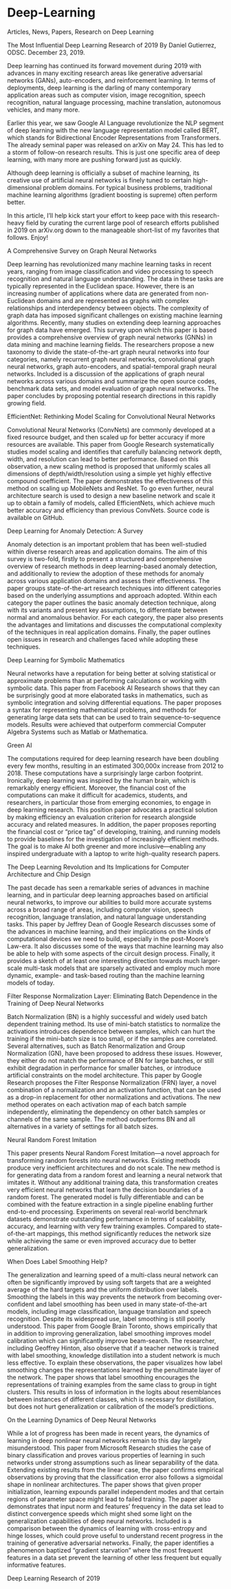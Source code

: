 # Deep-Learning
Articles, News, Papers, Research on Deep Learning

The Most Influential Deep Learning Research of 2019
By Daniel Gutierrez, ODSC. December 23, 2019.

Deep learning has continued its forward movement during 2019 with advances in many exciting research areas like generative adversarial networks (GANs), auto-encoders, and reinforcement learning. In terms of deployments, deep learning is the darling of many contemporary application areas such as computer vision, image recognition, speech recognition, natural language processing, machine translation, autonomous vehicles, and many more. 


Earlier this year, we saw Google AI Language revolutionize the NLP segment of deep learning with the new language representation model called BERT, which stands for Bidirectional Encoder Representations from Transformers. The already seminal paper was released on arXiv on May 24. This has led to a storm of follow-on research results. This is just one specific area of deep learning, with many more are pushing forward just as quickly. 

Although deep learning is officially a subset of machine learning, its creative use of artificial neural networks is finely tuned to certain high-dimensional problem domains. For typical business problems, traditional machine learning algorithms (gradient boosting is supreme) often perform better. 

In this article, I’ll help kick start your effort to keep pace with this research-heavy field by curating the current large pool of research efforts published in 2019 on arXiv.org down to the manageable short-list of my favorites that follows. Enjoy!  

A Comprehensive Survey on Graph Neural Networks

Deep learning has revolutionized many machine learning tasks in recent years, ranging from image classification and video processing to speech recognition and natural language understanding. The data in these tasks are typically represented in the Euclidean space. However, there is an increasing number of applications where data are generated from non-Euclidean domains and are represented as graphs with complex relationships and interdependency between objects. The complexity of graph data has imposed significant challenges on existing machine learning algorithms. Recently, many studies on extending deep learning approaches for graph data have emerged. This survey upon which this paper is based provides a comprehensive overview of graph neural networks (GNNs) in data mining and machine learning fields. The researchers propose a new taxonomy to divide the state-of-the-art graph neural networks into four categories, namely recurrent graph neural networks, convolutional graph neural networks, graph auto-encoders, and spatial-temporal graph neural networks. Included is a discussion of the applications of graph neural networks across various domains and summarize the open source codes, benchmark data sets, and model evaluation of graph neural networks. The paper concludes by proposing potential research directions in this rapidly growing field.



EfficientNet: Rethinking Model Scaling for Convolutional Neural Networks

Convolutional Neural Networks (ConvNets) are commonly developed at a fixed resource budget, and then scaled up for better accuracy if more resources are available. This paper from Google Research systematically studies model scaling and identifies that carefully balancing network depth, width, and resolution can lead to better performance. Based on this observation, a new scaling method is proposed that uniformly scales all dimensions of depth/width/resolution using a simple yet highly effective compound coefficient. The paper demonstrates the effectiveness of this method on scaling up MobileNets and ResNet. To go even further, neural architecture search is used to design a new baseline network and scale it up to obtain a family of models, called EfficientNets, which achieve much better accuracy and efficiency than previous ConvNets. Source code is available on GitHub. 

Deep Learning for Anomaly Detection: A Survey

Anomaly detection is an important problem that has been well-studied within diverse research areas and application domains. The aim of this survey is two-fold, firstly to present a structured and comprehensive overview of research methods in deep learning-based anomaly detection, and additionally to review the adoption of these methods for anomaly across various application domains and assess their effectiveness. The paper groups state-of-the-art research techniques into different categories based on the underlying assumptions and approach adopted. Within each category the paper outlines the basic anomaly detection technique, along with its variants and present key assumptions, to differentiate between normal and anomalous behavior. For each category, the paper also presents the advantages and limitations and discusses the computational complexity of the techniques in real application domains. Finally, the paper outlines open issues in research and challenges faced while adopting these techniques.

Deep Learning for Symbolic Mathematics

Neural networks have a reputation for being better at solving statistical or approximate problems than at performing calculations or working with symbolic data. This paper from Facebook AI Research shows that they can be surprisingly good at more elaborated tasks in mathematics, such as symbolic integration and solving differential equations. The paper proposes a syntax for representing mathematical problems, and methods for generating large data sets that can be used to train sequence-to-sequence models. Results were achieved that outperform commercial Computer Algebra Systems such as Matlab or Mathematica.

Green AI

The computations required for deep learning research have been doubling every few months, resulting in an estimated 300,000x increase from 2012 to 2018. These computations have a surprisingly large carbon footprint. Ironically, deep learning was inspired by the human brain, which is remarkably energy efficient. Moreover, the financial cost of the computations can make it difficult for academics, students, and researchers, in particular those from emerging economies, to engage in deep learning research. This position paper advocates a practical solution by making efficiency an evaluation criterion for research alongside accuracy and related measures. In addition, the paper proposes reporting the financial cost or “price tag” of developing, training, and running models to provide baselines for the investigation of increasingly efficient methods. The goal is to make AI both greener and more inclusive—enabling any inspired undergraduate with a laptop to write high-quality research papers. 

The Deep Learning Revolution and Its Implications for Computer Architecture and Chip Design

The past decade has seen a remarkable series of advances in machine learning, and in particular deep learning approaches based on artificial neural networks, to improve our abilities to build more accurate systems across a broad range of areas, including computer vision, speech recognition, language translation, and natural language understanding tasks. This paper by Jeffrey Dean of Google Research discusses some of the advances in machine learning, and their implications on the kinds of computational devices we need to build, especially in the post-Moore’s Law-era. It also discusses some of the ways that machine learning may also be able to help with some aspects of the circuit design process. Finally, it provides a sketch of at least one interesting direction towards much larger-scale multi-task models that are sparsely activated and employ much more dynamic, example- and task-based routing than the machine learning models of today.

Filter Response Normalization Layer: Eliminating Batch Dependence in the Training of Deep Neural Networks

Batch Normalization (BN) is a highly successful and widely used batch dependent training method. Its use of mini-batch statistics to normalize the activations introduces dependence between samples, which can hurt the training if the mini-batch size is too small, or if the samples are correlated. Several alternatives, such as Batch Renormalization and Group Normalization (GN), have been proposed to address these issues. However, they either do not match the performance of BN for large batches, or still exhibit degradation in performance for smaller batches, or introduce artificial constraints on the model architecture. This paper by Google Research proposes the Filter Response Normalization (FRN) layer, a novel combination of a normalization and an activation function, that can be used as a drop-in replacement for other normalizations and activations. The new method operates on each activation map of each batch sample independently, eliminating the dependency on other batch samples or channels of the same sample. The method outperforms BN and all alternatives in a variety of settings for all batch sizes. 

Neural Random Forest Imitation

This paper presents Neural Random Forest Imitation—a novel approach for transforming random forests into neural networks. Existing methods produce very inefficient architectures and do not scale. The new method is for generating data from a random forest and learning a neural network that imitates it. Without any additional training data, this transformation creates very efficient neural networks that learn the decision boundaries of a random forest. The generated model is fully differentiable and can be combined with the feature extraction in a single pipeline enabling further end-to-end processing. Experiments on several real-world benchmark datasets demonstrate outstanding performance in terms of scalability, accuracy, and learning with very few training examples. Compared to state-of-the-art mappings, this method significantly reduces the network size while achieving the same or even improved accuracy due to better generalization.

When Does Label Smoothing Help?

The generalization and learning speed of a multi-class neural network can often be significantly improved by using soft targets that are a weighted average of the hard targets and the uniform distribution over labels. Smoothing the labels in this way prevents the network from becoming over-confident and label smoothing has been used in many state-of-the-art models, including image classification, language translation and speech recognition. Despite its widespread use, label smoothing is still poorly understood. This paper from Google Brain Toronto, shows empirically that in addition to improving generalization, label smoothing improves model calibration which can significantly improve beam-search. The researcher, including Geoffrey Hinton, also observe that if a teacher network is trained with label smoothing, knowledge distillation into a student network is much less effective. To explain these observations, the paper visualizes how label smoothing changes the representations learned by the penultimate layer of the network. The paper shows that label smoothing encourages the representations of training examples from the same class to group in tight clusters. This results in loss of information in the logits about resemblances between instances of different classes, which is necessary for distillation, but does not hurt generalization or calibration of the model’s predictions.

On the Learning Dynamics of Deep Neural Networks

While a lot of progress has been made in recent years, the dynamics of learning in deep nonlinear neural networks remain to this day largely misunderstood. This paper from Microsoft Research studies the case of binary classification and proves various properties of learning in such networks under strong assumptions such as linear separability of the data. Extending existing results from the linear case, the paper confirms empirical observations by proving that the classification error also follows a sigmoidal shape in nonlinear architectures. The paper shows that given proper initialization, learning expounds parallel independent modes and that certain regions of parameter space might lead to failed training. The paper also demonstrates that input norm and features’ frequency in the data set lead to distinct convergence speeds which might shed some light on the generalization capabilities of deep neural networks. Included is a comparison between the dynamics of learning with cross-entropy and hinge losses, which could prove useful to understand recent progress in the training of generative adversarial networks. Finally, the paper identifies a phenomenon baptized “gradient starvation” where the most frequent features in a data set prevent the learning of other less frequent but equally informative features.

Deep Learning Research of 2019

